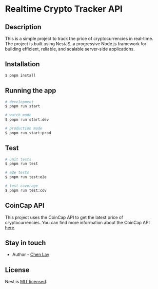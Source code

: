 # Realtime Crypto Tracker API

## Description

This is a simple project to track the price of cryptocurrencies in real-time. The project is built using NestJS, a progressive Node.js framework for building efficient, reliable, and scalable server-side applications.

## Installation

```bash
$ pnpm install
```

## Running the app

```bash
# development
$ pnpm run start

# watch mode
$ pnpm run start:dev

# production mode
$ pnpm run start:prod
```

## Test

```bash
# unit tests
$ pnpm run test

# e2e tests
$ pnpm run test:e2e

# test coverage
$ pnpm run test:cov
```

## CoinCap API

This project uses the CoinCap API to get the latest price of cryptocurrencies. You can find more information about the CoinCap API [here](https://docs.coincap.io/).

## Stay in touch

- Author - [Chen Lay](mailto:mr.chenlay@gmail.com)

## License

Nest is [MIT licensed](LICENSE).
